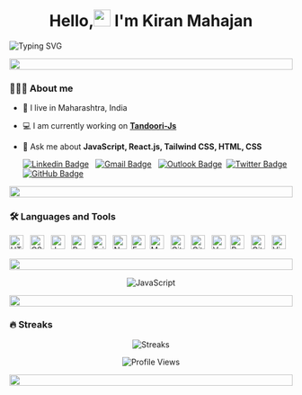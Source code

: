 <h1 align="center"> Hello,<img src="https://media.giphy.com/media/hvRJCLFzcasrR4ia7z/giphy.gif" width="30px"/> I'm Kiran Mahajan</h1>

![Typing SVG](https://readme-typing-svg.demolab.com?font=Fira+Code&weight=500&size=30&pause=1000&color=FF6723&center=true&vCenter=true&random=false&width=1200&lines=Frontend+Developer+%F0%9F%A7%91%F0%9F%8F%BB%E2%80%8D%F0%9F%92%BB;+Software+Developer+%F0%9F%A7%91%F0%9F%8F%BB%E2%80%8D%F0%9F%92%BB)

<img src="https://i.imgur.com/dBaSKWF.gif" height="20" width="100%">

### 🧑🏻‍💻 About me

- 📍 I live in Maharashtra, India

- 💻 I am currently working on **[Tandoori-Js](https://github.com/thekiranmahajan/tandoori-js)**

- 💬 Ask me about **JavaScript, React.js, Tailwind CSS, HTML, CSS**

  [![Linkedin Badge](https://img.shields.io/badge/thekiranmahajan-blue?style=flat&logo=Linkedin&logoColor=white&link=https://www.linkedin.com/in/thekiranmahajan/)](https://www.linkedin.com/in/thekiranmahajan/) &nbsp; [![Gmail Badge](https://img.shields.io/badge/thekiranmahajan@gmail.com-D14836?style=flat&logo=Gmail&logoColor=white&link=mailto:thekiranmahajan@gmail.com)](mailto:thekiranmahajan@gmail.com) &nbsp; [![Outlook Badge](https://img.shields.io/badge/thekiranmahajan@outlook.com-0078D4?style=flat&logo=microsoft-outlook&logoColor=white&link=mailto:thekiranmahajan@outlook.com)](mailto:thekiranmahajan@outlook.com)&nbsp; [![Twitter Badge](https://img.shields.io/badge/thekiranmahajan-20232A?style=flat&logo=X&logoColor=white&link=https://twitter.com/thekiranmahajan)](https://twitter.com/thekiranmahajan)&nbsp; [![GitHub Badge](https://img.shields.io/badge/thekiranmahajan-20232A?style=flat&logo=GitHub&logoColor=white&link=https://github.com/thekiranmahajan)](https://github.com/thekiranmahajan)

<img src="https://i.imgur.com/dBaSKWF.gif" height="20" width="100%">

### 🛠️ Languages and Tools

<img src="https://img.shields.io/badge/HTML5-E34F26?style=plastic&logo=html5&logoColor=white" alt="HTML 5 logo" title="HTML5" height="25" /> &nbsp; <img src="https://img.shields.io/badge/CSS3-1572B6?style=plastic&logo=css3&logoColor=white" alt="CSS3 logo" title="CSS3" height="25" /> &nbsp; <img src="https://img.shields.io/badge/JavaScript-323330?style=plastic&logo=javascript&logoColor=F7DF1E" alt="JavaScript logo" title="JavaScript" height="25" /> &nbsp; <img src="https://img.shields.io/badge/React-20232A?style=plastic&logo=react&logoColor=61DAFB" alt="React logo" title="React" height="25" /> &nbsp; <img src="https://img.shields.io/badge/Tailwind%20CSS-20232A?style=plastic&logo=Tailwind%20CSS&logoColor=blue" alt="Tailwind CSS logo" title="Tailwind CSS logo" height="25" /> &nbsp; <img src="https://img.shields.io/badge/Node.js-43853D?style=plastic&logo=node.js&logoColor=white" alt="Node.js logo" title="Node.js" height="25" />&nbsp; <img src="https://img.shields.io/badge/Express.js-EEEEEE?style=plastic&logo=Express&logoColor=43853D" alt="Express.js logo" title="Express.js" height="25" />&nbsp; <img src="https://img.shields.io/badge/MongoDB-20232A?style=plastic&logo=mongodb&logoColor=43853D" alt="MongoDB logo" title="MongoDB" height="25" /> &nbsp; <img src="https://img.shields.io/badge/Git-F05033?style=plastic&logo=Git&logoColor=white" alt="Git logo" title="Git Logo" height="25" /> &nbsp; <img src="https://img.shields.io/badge/Github-181717?style=plastic&logo=GitHub&logoColor=white" alt="GitHub logo" title="GitHub" height="25" /> &nbsp; <img src="https://img.shields.io/badge/Vercel-20232A?style=plastic&logo=Vercel&logoColor=white" alt="Vercel logo" title="Vercel logo" height="25" />&nbsp; <img src="https://img.shields.io/badge/Render-46E3B7?style=plastic&logo=Render&logoColor=white" alt="Render logo" title="Vercel logo" height="25" /> &nbsp; <img src="https://img.shields.io/badge/Github%20Pages-417DAC?style=plastic&logo=GitHub&logoColor=black" alt="GitHub Pages logo" title="GitHub Pages" height="25" /> &nbsp; <img src="https://img.shields.io/badge/Visual%20Studio%20Code-20232A?style=plastic&logo=Visual%20Studio%20Code&logoColor=blue" alt="Visual Studio Code logo" title="Visual Studio Code" height="25" /> &nbsp;

<img src="https://i.imgur.com/dBaSKWF.gif" height="20" width="100%">


<p align="center"> <img src="https://user-images.githubusercontent.com/74038190/213910845-af37a709-8995-40d6-be59-724526e3c3d7.gif" alt="JavaScript" /> </p>

<img src="https://i.imgur.com/dBaSKWF.gif" height="20" width="100%">


### 🔥 Streaks   
<p align="center"> <img src="http://github-readme-streak-stats.herokuapp.com?user=thekiranmahajan" alt="Streaks" /> </p>

<p align="center"> <img src="https://komarev.com/ghpvc/?username=thekiranmahajan&label=Profile%20views&color=0e75b6&style=flat" alt="Profile Views" /> </p>

<img src="https://i.imgur.com/dBaSKWF.gif" height="20" width="100%">

